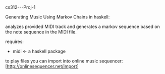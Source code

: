 cs312---Proj-1

Generating Music Using Markov Chains in haskell:

analyzes provided MIDI track and generates a markov
sequence based on the note sequence in the MIDI file.

requires:
- midi <- a haskell package

to play files you can import into online music sequencer:
[http://onlinesequencer.net/import]
